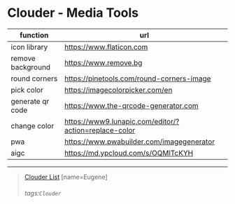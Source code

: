 Clouder - Media Tools
===

| function          | url                                                   |
| ----------------- | ----------------------------------------------------- |
| icon library      | https://www.flaticon.com                              |
| remove background | https://www.remove.bg                                 |
| round corners     | https://pinetools.com/round-corners-image             |
| pick color        | https://imagecolorpicker.com/en                       |
| generate qr code  | https://www.the-qrcode-generator.com                  |
| change color      | https://www9.lunapic.com/editor/?action=replace-color |
| pwa               | https://www.pwabuilder.com/imagegenerator             |
| aigc              | https://md.ypcloud.com/s/OQMlTcKYH                    |

---
> [Clouder List](https://md.ypcloud.com/s/ALK2shqHk)
> [name=Eugene]
> ###### tags:`Clouder`